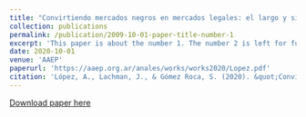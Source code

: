 ```yaml
---
title: "Convirtiendo mercados negros en mercados legales: el largo y sinuoso camino del cannabis "
collection: publications
permalink: /publication/2009-10-01-paper-title-number-1
excerpt: 'This paper is about the number 1. The number 2 is left for future work.'
date: 2020-10-01
venue: 'AAEP'
paperurl: 'https://aaep.org.ar/anales/works/works2020/Lopez.pdf'
citation: 'López, A., Lachman, J., & Gómez Roca, S. (2020). &quot;Convirtiendo mercados negros en mercados legales: el largo y sinuoso camino del cannabis  Number 1.&quot; <i>Asociación Argentina de Economía Política 1</i>. 1(1).' -->
---
```

<!-- This paper is about the number 1. The number 2 is left for future work. -->

[Download paper here](https://aaep.org.ar/anales/works/works2020/Lopez.pdf)

<!-- Recommended citation: Your Name, You. (2009). "Paper Title Number 1." <i>Journal 1</i>. 1(1). -->

